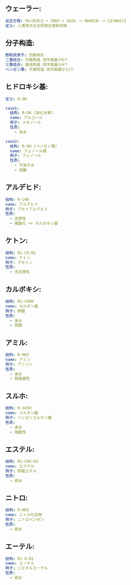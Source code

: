 ## ウェーラー:

```yaml
反应方程: Pb(OCN)2 + 2NH3 + 2H2O -> NH4OCN -> CO(NH2)2
定义: 人类首次从无机物合成有机物

```

## 分子构造:

```yaml
飽和炭原子: 四面体形
二重结合: 平面构造 同平面最少6个
三重结合: 直线构造 同平面最少4个
ベンゼン環: 平面构造 同平面最少12个

```

## ヒドロキシ基:

```yaml
定义: R-OH

case1:
  结构: R-OH (炭化水素)
  name: アルコール
  例子: メタノール
  性质:
    - 亲水

case2:
  结构: R-OH (ベンゼン環)
  name: フェノール類
  例子: フェノール
  性质:
    - 不溶于水
    - 弱酸

```

## アルデヒド:

```yaml
结构: R-CHO
name: アルデヒド
例子: アセトアルデヒド
性质:
  - 还原性
  - 被酸化 => カルボキシ基

```

## ケトン:

```yaml
结构: R1-CO-R2
name: ケトン
例子: アセトン
性质:
  - 无还原性

```

## カルボキシ:

```yaml
结构: R1-COOH
name: カルボン基
例子: 酢酸
性质:
  - 亲水
  - 弱酸

```

## アミル:

```yaml
结构: R-NH2
name: アミン
例子: アニリン
性质:
  - 亲水
  - 弱塩基性

```

## スルホ:

```yaml
结构: R-SO3H
name: スルホン酸
例子: ベンゼンスルホン酸
性质:
  - 亲水
  - 强酸性

```

## エステル:

```yaml
结构: R1-COO-R2
name: エステル
例子: 酢酸エチル
性质:
  - 疏水

```

## ニトロ:

```yaml
结构: R-NO2
name: ニトロ化合物
例子: ニトロベンゼン
性质:
  - 疏水

```

## エーテル:

```yaml
结构: R1-O-R2
name: エーテル
例子: ジエチルエーテル
性质:
  - 疏水
```